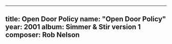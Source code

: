 
---
title: Open Door Policy
name: "Open Door Policy"
year:  2001
album: Simmer & Stir version 1
composer: Rob Nelson
---
